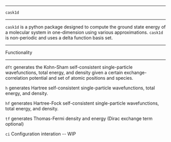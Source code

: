 ********
`cask1d`
********

`cask1d` is a python package designed to compute the ground
state energy of a molecular system in one-dimension using
various approximations. `cask1d` is non-periodic
 and uses a delta function basis set. 

*************
Functionality
*************

`dft` generates the Kohn-Sham self-consistent single-particle
wavefunctions, total energy, and density given a
certain exchange-correlation potential and set of atomic
positions and species.   

`h` generates Hartree self-consistent single-particle 
wavefunctions, total energy, and density.

`hf` generates Hartree-Fock self-consistent single-particle
wavefunctions, total energy, and density. 

`tf` generates Thomas-Fermi density and energy (Dirac exchange term optional)

`ci` Configuration interation -- WIP